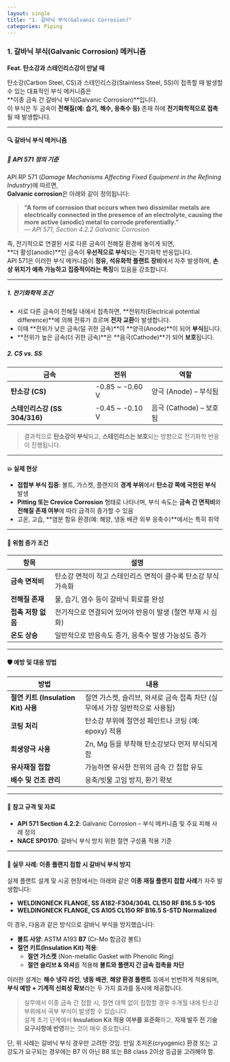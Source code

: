```yaml
---
layout: single
title: "1. 갈바닉 부식(Galvanic Corrosion)"
categories: Piping
---
```



### 1. 갈바닉 부식(Galvanic Corrosion) 메커니즘  
**Feat. 탄소강과 스테인리스강이 만날 때**

탄소강(Carbon Steel, CS)과 스테인리스강(Stainless Steel, SS)이 접촉할 때 발생할 수 있는 대표적인 부식 메커니즘은  
**이종 금속 간 갈바닉 부식(Galvanic Corrosion)**입니다.  
이 부식은 두 금속이 **전해질(예: 습기, 해수, 응축수 등)** 존재 하에 **전기화학적으로 접촉**될 때 발생합니다.

---

#### 🔍 갈바닉 부식 메커니즘

##### 📘 API 571 정의 기준  
API RP 571 (*Damage Mechanisms Affecting Fixed Equipment in the Refining Industry*)에 따르면,  
**Galvanic corrosion**은 아래와 같이 정의됩니다:

> **“A form of corrosion that occurs when two dissimilar metals are electrically connected in the presence of an electrolyte, causing the more active (anodic) metal to corrode preferentially.”**  
> — *API 571, Section 4.2.2 Galvanic Corrosion*

즉, 전기적으로 연결된 서로 다른 금속이 전해질 환경에 놓이게 되면,  
**더 활성(anodic)**인 금속이 **우선적으로 부식**되는 전기화학 반응입니다.  
API 571은 이러한 부식 메커니즘이 **정유, 석유화학 플랜트 장비**에서 자주 발생하며, **손상 위치가 예측 가능하고 집중적이라는 특징**이 있음을 강조합니다.

---

##### 1. 전기화학적 조건
- 서로 다른 금속이 전해질 내에서 접촉하면, **전위차(Electrical potential difference)**에 의해 전류가 흐르며 **전자 교환**이 발생합니다.
- 이때 **전위가 낮은 금속(덜 귀한 금속)**이 **양극(Anode)**이 되어 **부식**됩니다.
- **전위가 높은 금속(더 귀한 금속)**은 **음극(Cathode)**가 되어 **보호**됩니다.

##### 2. CS vs. SS

| 금속                          | 전위            | 역할                    |
| ----------------------------- | --------------- | ----------------------- |
| **탄소강 (CS)**               | -0.85 ~ -0.60 V | 양극 (Anode) – 부식됨   |
| **스테인리스강 (SS 304/316)** | -0.45 ~ -0.10 V | 음극 (Cathode) – 보호됨 |

> 결과적으로 **탄소강이 부식**되고, **스테인리스는 보호**되는 방향으로 전기화학 반응이 진행됩니다.

---

#### 💥 실제 현상

- **접합부 부식 집중**: 볼트, 가스켓, 플랜지의 **경계 부위**에서 **탄소강 쪽에 국한된 부식** 발생  
- **Pitting 또는 Crevice Corrosion** 형태로 나타나며, 부식 속도는 **금속 간 면적비**와 **전해질 존재 여부**에 따라 급격히 증가할 수 있음  
- 고온, 고습, **염분 함유 환경(예: 해양, 냉동 배관 외부 응축수)**에서는 특히 취약

---

#### 📌 위험 증가 조건

| 항목               | 설명                                                         |
| ------------------ | ------------------------------------------------------------ |
| **금속 면적비**    | 탄소강 면적이 작고 스테인리스 면적이 클수록 탄소강 부식 가속화 |
| **전해질 존재**    | 물, 습기, 염수 등이 갈바닉 회로를 완성                       |
| **접촉 저항 없음** | 전기적으로 연결되어 있어야 반응이 발생 (절연 부재 시 심화)   |
| **온도 상승**      | 일반적으로 반응속도 증가, 응축수 발생 가능성도 증가          |

---

#### 🛡️ 예방 및 대응 방법

| 방법                                | 내용                                                         |
| ----------------------------------- | ------------------------------------------------------------ |
| **절연 키트 (Insulation Kit) 사용** | 절연 가스켓, 슬리브, 와셔로 금속 접촉 차단 (실무에서 가장 일반적으로 사용됨) |
| **코팅 처리**                       | 탄소강 부위에 절연성 페인트나 코팅 (예: epoxy) 적용          |
| **희생양극 사용**                   | Zn, Mg 등을 부착해 탄소강보다 먼저 부식되게 함               |
| **유사재질 접합**                   | 가능하면 유사한 전위의 금속 간 접합 유도                     |
| **배수 및 건조 관리**               | 응축/빗물 고임 방지, 환기 확보                               |

---

#### 📘 참고 규격 및 자료

- **API 571 Section 4.2.2**: Galvanic Corrosion – 부식 메커니즘 및 주요 피해 사례 정의  
- **NACE SP0170**: 갈바닉 부식 방지 위한 절연 구성품 적용 기준  

---

#### 🧪 실무 사례: 이종 플랜지 접합 시 갈바닉 부식 방지

실제 플랜트 설계 및 시공 현장에서는 아래와 같은 **이종 재질 플랜지 접합 사례**가 자주 발생합니다:

- **WELDINGNECK FLANGE, SS A182-F304/304L CL150 RF B16.5 S-10S**
- **WELDINGNECK FLANGE, CS A105 CL150 RF B16.5 S-STD Normalized**

이 경우, 다음과 같은 방식으로 갈바닉 부식을 방지했습니다:

- **볼트 사양**: ASTM A193 **B7** (Cr-Mo 합금강 볼트)  
- **절연 키트(Insulation Kit) 적용**:  
  - **절연 가스켓** (Non-metallic Gasket with Phenolic Ring)  
  - **절연 슬리브 & 와셔**를 적용해 **볼트와 플랜지 간 금속 접촉을 차단**

이러한 설계는 **해수 냉각 라인**, **냉동 배관**, **해양 환경 플랜트** 등에서 빈번하게 적용되며,  
**부식 예방 + 기계적 신뢰성 확보**라는 두 가지 효과를 동시에 제공합니다.

> 실무에서 이종 금속 간 접합 시, 절연 대책 없이 접합할 경우 수개월 내에 탄소강 부위에서 국부 부식이 발생할 수 있습니다.  
> 설계 초기 단계에서 **Insulation Kit 적용 여부를 표준화**하고, **자재 발주 전 기술 요구사항에 반영**하는 것이 매우 중요합니다.

단, 위 사례는 갈바닉 부식 경우만 고려한 것임. 만일 초저온(cryogenic) 환경 또는 고강도가 요구되는 경우에는 B7 이 아닌 B8 또는 B8 class 2이상 등급을 고려해야 함.